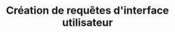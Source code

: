 ---
sidebar_position: 4
title: Création de requêtes d'interface utilisateur
slug: /smart-queries-and-shelves/smart-queries/ui-query-creation
---